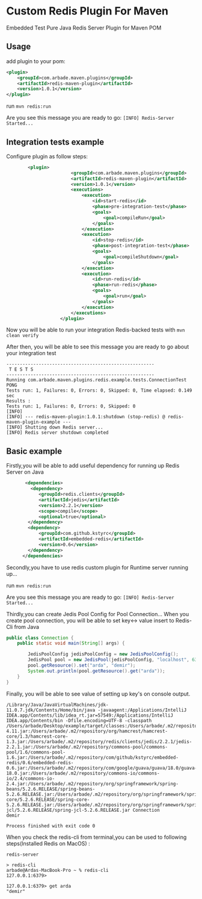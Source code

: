Custom Redis Plugin For Maven
==================

Embedded Test Pure Java Redis Server Plugin for Maven POM


Usage
-----------------

add plugin to your pom:
```xml
<plugin>
    <groupId>com.arbade.maven.plugins</groupId>
    <artifactId>redis-maven-plugin</artifactId>
    <version>1.0.1</version>
</plugin>
```

run ```mvn redis:run```

Are you see this message you are ready to go: ```[INFO] Redis-Server Started...```


Integration tests example
-----------------


Configure plugin as follow steps:
```xml
        <plugin>
                        <groupId>com.arbade.maven.plugins</groupId>
                        <artifactId>redis-maven-plugin</artifactId>
                        <version>1.0.1</version>
                        <executions>
                            <execution>
                                <id>start-redis</id>
                                <phase>pre-integration-test</phase>
                                <goals>
                                    <goal>compileRun</goal>
                                </goals>
                            </execution>
                            <execution>
                                <id>stop-redis</id>
                                <phase>post-integration-test</phase>
                                <goals>
                                    <goal>compileShutdown</goal>
                                </goals>
                            </execution>
                            <execution>
                                <id>run-redis</id>
                                <phase>run-redis</phase>
                                <goals>
                                    <goal>run</goal>
                                </goals>
                            </execution>
                        </executions>
                    </plugin>
```

Now you will be able to run your integration Redis-backed tests with ```mvn clean verify```

After then, you will be able to see this message you are ready to go about your integration test
``` 
-------------------------------------------------------
 T E S T S
-------------------------------------------------------
Running com.arbade.maven.plugins.redis.example.tests.ConnectionTest
PONG
Tests run: 1, Failures: 0, Errors: 0, Skipped: 0, Time elapsed: 0.149 sec
Results :
Tests run: 1, Failures: 0, Errors: 0, Skipped: 0
[INFO] 
[INFO] --- redis-maven-plugin:1.0.1:shutdown (stop-redis) @ redis-maven-plugin-example ---
[INFO] Shutting down Redis server...
[INFO] Redis server shutdown completed
```
Basic example
-----------------

Firstly,you will be able to add useful dependency for running up Redis Server on Java

```xml
       <dependencies>
         <dependency>
            <groupId>redis.clients</groupId>
            <artifactId>jedis</artifactId>
            <version>2.2.1</version>
            <scope>compile</scope>
            <optional>true</optional>
        </dependency>
        <dependency>
            <groupId>com.github.kstyrc</groupId>
            <artifactId>embedded-redis</artifactId>
            <version>0.6</version>
        </dependency>
      </dependencies>
```

Secondly,you have to use redis custom plugin for Runtime server running up...

run ```mvn redis:run```

Are you see this message you are ready to go: ```[INFO] Redis-Server Started...```



Thirdly,you can create Jedis Pool Config for Pool Connection...
When you create pool connection, you will be able to set key<-> value insert to Redis-Cli from Java
```java
public class Connection {
    public static void main(String[] args) {

        JedisPoolConfig jedisPoolConfig = new JedisPoolConfig();
        JedisPool pool = new JedisPool(jedisPoolConfig, "localhost", 6379);
        pool.getResource().set("arda", "demir");
        System.out.println(pool.getResource().get("arda"));
    }
}

```
Finally, you will be able to see value of setting up key's on console output.

```
/Library/Java/JavaVirtualMachines/jdk-11.0.7.jdk/Contents/Home/bin/java -javaagent:/Applications/IntelliJ IDEA.app/Contents/lib/idea_rt.jar=57549:/Applications/IntelliJ IDEA.app/Contents/bin -Dfile.encoding=UTF-8 -classpath /Users/arbade/Desktop/example/target/classes:/Users/arbade/.m2/repository/junit/junit/4.11/junit-4.11.jar:/Users/arbade/.m2/repository/org/hamcrest/hamcrest-core/1.3/hamcrest-core-1.3.jar:/Users/arbade/.m2/repository/redis/clients/jedis/2.2.1/jedis-2.2.1.jar:/Users/arbade/.m2/repository/commons-pool/commons-pool/1.6/commons-pool-1.6.jar:/Users/arbade/.m2/repository/com/github/kstyrc/embedded-redis/0.6/embedded-redis-0.6.jar:/Users/arbade/.m2/repository/com/google/guava/guava/18.0/guava-18.0.jar:/Users/arbade/.m2/repository/commons-io/commons-io/2.4/commons-io-2.4.jar:/Users/arbade/.m2/repository/org/springframework/spring-beans/5.2.6.RELEASE/spring-beans-5.2.6.RELEASE.jar:/Users/arbade/.m2/repository/org/springframework/spring-core/5.2.6.RELEASE/spring-core-5.2.6.RELEASE.jar:/Users/arbade/.m2/repository/org/springframework/spring-jcl/5.2.6.RELEASE/spring-jcl-5.2.6.RELEASE.jar Connection
demir

Process finished with exit code 0

```
When you check the redis-cli from terminal,you can be used to following steps(Installed Redis on MacOS) :
```
redis-server
```
```
> redis-cli
arbade@Ardas-MacBook-Pro ~ % redis-cli
127.0.0.1:6379> 
```
```
127.0.0.1:6379> get arda
"demir"
```